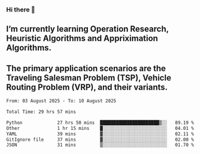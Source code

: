 ### Hi there 👋
## I’m currently learning Operation Research, Heuristic Algorithms and Appriximation Algorithms.
## The primary application scenarios are the Traveling Salesman Problem (TSP), Vehicle Routing Problem (VRP), and their variants.
<!--START_SECTION:waka-->

```txt
From: 03 August 2025 - To: 10 August 2025

Total Time: 29 hrs 57 mins

Python             27 hrs 50 mins  ██████████████████████▒░░   89.19 %
Other              1 hr 15 mins    █░░░░░░░░░░░░░░░░░░░░░░░░   04.01 %
YAML               39 mins         ▓░░░░░░░░░░░░░░░░░░░░░░░░   02.11 %
GitIgnore file     37 mins         ▓░░░░░░░░░░░░░░░░░░░░░░░░   02.00 %
JSON               31 mins         ▒░░░░░░░░░░░░░░░░░░░░░░░░   01.70 %
```

<!--END_SECTION:waka-->
<!--
**Bookervsky/Bookervsky** is a ✨ _special_ ✨ repository because its `README.md` (this file) appears on your GitHub profile.

Here are some ideas to get you started:

- 🔭 I’m currently working on ...
- 🌱 I’m currently learning ...
- 👯 I’m looking to collaborate on ...
- 🤔 I’m looking for help with ...
- 💬 Ask me about ...
- 📫 How to reach me: ...
- 😄 Pronouns: ...
- ⚡ Fun fact: ...
-->
